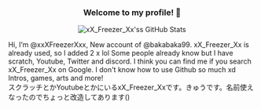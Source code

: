 <div align="center">
  
### Welcome to my profile! 👋
  
![xX_Freezer_Xx'ss GitHub Stats](https://github-readme-stats.vercel.app/api?username=xxXFreezerXxx&show_icons=true&bg_color=0,33A1FD,FDCA40&title_color=fff&text_color=fff&icon_color=E5E7E9&hide_border=true)
  
</div>

Hi, I’m @xxXFreezerXxx, New account of @bakabaka99. xX_Freezer_Xx is already used, so I added 2 x lol
Some people already know but I have scratch, Youtube, Twitter and discord. I think you can find me if you search xX_Freezer_Xx on Google.
I don't know how to use Github so much xd<br>Intros, games, arts and more!<br>スクラッチとかYoutubeとかにいるxX_Freezer_Xxです。きゅうです。名前使えなったのでちょっと改造してあります()

<!---
xxXFreezerXxx/xxXFreezerXxx is a ✨ special ✨ repository because its `README.md` (this file) appears on your GitHub profile.
You can click the Preview link to take a look at your changes.
--->
